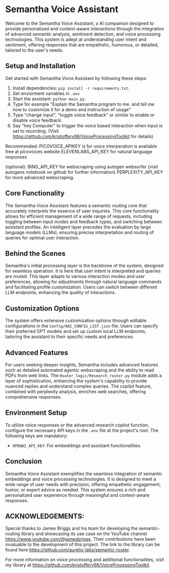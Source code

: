 # Semantha Voice Assistant
Welcome to the Semantha Voice Assistant, a AI companion designed to provide personalized and 
context-aware interactions through the integration of advanced semantic analysis, sentiment detection, and voice 
processing technologies. This system is adept at understanding user intent and sentiment, offering responses that 
are empathetic, humorous, or detailed, tailored to the user's needs.

## Setup and Installation
Get started with Semantha Voice Assistant by following these steps:
1. Install dependencies: `pip install -r requirements.txt`.
2. Set enviorment variables in `.env`
3. Start the assistant: `python main.py`.
4. Type for example "Explain the Samantha program to me. and tell me how to customize it for a demo and instruction of usage"
5. Type "change input", "toggle voice feedback" or similar to enable or disable voice feedback. 
6. Say "hey Computer" to trigger the voice based interaction when input is set to recording. (Visit https://github.com/kristofferv98/VoiceProcessingToolkit for details)

Recommended:
PICOVOICE_APIKEY is for voice interperation is available free at picovoices website
ELEVENLABS_API_KEY for natural language responses

(optional):
BING_API_KEY for webscraping using autogen websurfer (visit autogens notebook on github for further information)
PERPLEXITY_API_KEY for more advanced webscraping.

## Core Functionality
The Semantha Voice Assistant features a semantic routing core that accurately interprets the essence of user 
inquiries. This core functionality allows for efficient management of a wide range of requests, including toggling 
between input modes and feedback types, and switching between assistant profiles. An intelligent layer precedes the 
evaluation by large language models (LLMs), ensuring precise interpretation and routing of queries for optimal user 
interaction.

## Behind the Scenes
Semantha's initial processing layer is the backbone of the system, designed for seamless operation. It is here that 
user intent is interpreted and queries are routed. This layer adapts to various interaction modes and user 
preferences, allowing for adjustments through natural language commands and facilitating profile customization. 
Users can switch between different LLM endpoints, enhancing the quality of interactions.

## Customization Options
The system offers extensive customization options through editable configurations in the `Config/OAI_CONFIG_LIST.json` 
file. Users can specify their preferred GPT models and set up custom local LLM endpoints, tailoring the assistant 
to their specific needs and preferences.

## Advanced Features
For users seeking deeper insights, Semantha includes advanced features such as detailed automated agentic 
webscraping and the ability to read PDFs from web links. The `Router_logic/Research_router.py` module adds a layer 
of sophistication, enhancing the system's capability to provide nuanced replies and understand complex queries. 
The copilot feature, combined with perplexity analysis, enriches web searches, offering comprehensive responses.

## Environment Setup
To utilize voice responses or the advanced research copilot function, configure the necessary API keys in the `.env` 
file at the project's root. The following keys are mandatory:
- `OPENAI_API_KEY`: For embeddings and assistant functionalities.

## Conclusion
Semantha Voice Assistant exemplifies the seamless integration of semantic embeddings and voice processing 
technologies. It is designed to meet a wide range of user needs with precision, offering empathetic engagement, 
humor, or expert advice as needed. This system ensures a rich and personalized user experience through meaningful 
and context-aware responses.

## ACKNOWLEDGEMENTS:
Special thanks to James Briggs and his team for developing the semantic-routing library and showcasing its use case on the YouTube channel https://www.youtube.com/@jamesbriggs. 
Their contributions have been invaluable to the development of this project. The link to the library can be found here https://github.com/aurelio-labs/semantic-router.

For more information on voice processing and additional functionalities, visit my library at https://github.com/kristofferv98/VoiceProcessingToolkit.
